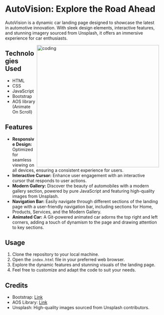 # AutoVision: Explore the Road Ahead

<p align="left">AutoVision is a dynamic car landing page designed to showcase the latest in automotive innovation. With sleek design elements, interactive features, and stunning imagery sourced from Unsplash, it offers an immersive experience for car enthusiasts.</p>
<img align="right" src="https://miro.medium.com/max/1360/0*7Q3yvSIv_t0ioJ-Z.gif" alt="coding" width="400">

## Technologies Used

- HTML
- CSS
- JavaScript
- Bootstrap
- AOS library (Animate On Scroll)

## Features

- **Responsive Design:** Optimized for seamless viewing on all devices, ensuring a consistent experience for users.
- **Interactive Cursor:** Enhance user engagement with an interactive cursor that responds to user actions.
- **Modern Gallery:** Discover the beauty of automobiles with a modern gallery section, powered by pure JavaScript and featuring high-quality images from Unsplash.
- **Navigation Bar:** Easily navigate through different sections of the landing page with a user-friendly navigation bar, including sections for Home, Products, Services, and the Modern Gallery.
- **Animated Car:** A Git-powered animated car adorns the top right and left corners, adding a touch of dynamism to the page and drawing attention to key sections.

## Usage

1. Clone the repository to your local machine.
2. Open the `index.html` file in your preferred web browser.
3. Explore the dynamic features and stunning visuals of the landing page.
4. Feel free to customize and adapt the code to suit your needs.

## Credits

- Bootstrap: [Link](https://getbootstrap.com/)
- AOS Library: [Link](https://github.com/michalsnik/aos)
- Unsplash: High-quality images sourced from Unsplash contributors.
